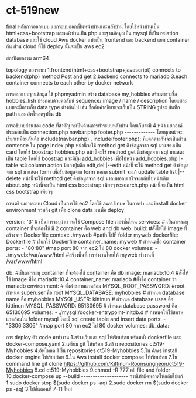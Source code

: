 # ct-519new
final
หลักการออกแบบ
แยกระบบออกเป็นหน้าบ้านและหลังบ้าน โดยใช้หน้าบ้านเป็น html+css+bootstrap และหลังบ้านเป็น php และฐานข้อมูลเป็น mysql ที่เป็น relation database และใช้ cloud Aws docker แบ่งเป็น frontend และ backend แยก container กัน ส่วน cloud ที่ใช้ deploy นั้นจะเป็น aws ec2

สถาปัตยกรรม
arm64

topology ของระบบ
1.frontend(html+css+bootstrap+javascript) connects to backend(php) method Post and get 2.backend connects to mariadb 3.each container connects to each other by docker network

การออกแบบฐานข้อมูล
ใช้ phpmyadmin สร้าง database my_hobbies สร้างตารางชื่อ hobbies_lish ประกอบด้วยคอลัมน์  sequence/ image / name / description โดยแต่ละแบบจะมีการเก็บ data type ต่างกันไป เช่น ชื่อกับคำอธิบายจะเก็บเป็น STRING รูปจะ บันทึก path และ อัพโหลดรูปขึ้น db

การอธิบายส่วนของ code ที่สำคัญ
จะเป็นด้านการทำระบบหลังบ้าน
โดยเว็บจะมี 4 หน้า แยกองค์ประกอบเป็น
connection.php
navbar.php
footer.php
------------- โดยทุกหน้าจะเรียกเหมือนกันคือ include(navbar.php) , include(footer.php); ที่แตกต่างกันจะเป็นส่วน contence ใน page
index.php หน้านี้จะใช้ method get ดึงข้อมูลจาก sql มาแสดงเป็น card โดยใช้ boostrap
hobbies.php หน้านี้จะใช้ method get ดึงข้อมูลจาก sql มาแสดงเป็น table โดยใช้ boostrap และมีปุ่ม add_hobbies เพื่อไปหน้า add_hobbies.php
|- table จะมี column action มีสองปุ่มคือ edit,del
|--edit หน้านี้จะใช้ method get ดึงข้อมูลจาก sql มาแสดง form เพื่อรับข้อมูลจาก form พอกด submit จะแก้ update table list
|--delete หน้านี้จะใช้ method get ดึงข้อมูลจาก sql มาลบพอลบเสร็จจะกลับไปหน้าเดิม
about.php หน้านี้จะเป็น html css bootstrap เพียวๆ
research.php หน้านี้จะเป็น html css bootstrap เพียวๆ

การเตรียมการระบบ Cloud
เป็นการใช้ ec2 โดยใช้ aws linux ในการทำ และ install docker environment รวมถึง git เพืื่อ clone data มาเพื่อ deploy

version: '3' # เป็นการระบุว่าเราจะใช้ Compose file เวอร์ชั่นไหน services: # เป็นการระบุ container ที่จะต้องใช้ มี 2 container คือ web and db web: build: #สั่งให้ใช้ image ที่สร้างจาก Dockerfile context: ./myweb #path ไปที่ folder myweb dockerfile: Dockerfile # เรียกใช้ Dockerfile container_name: myweb # กำหนดชื่อ container ports: - "80:80" #map port 80 จาก ec2 ไป 80 docker volumes: - ./myweb:/var/www/html #สร้างพื้นที่การทำงานโดยให้ myweb ทำงานที่ /var/www/html

db: #เป็นการระบุ container ที่จะต้องใช้ container คือ db image: mariadb:10.4 #สั่งให้ใช้ image ที่ชื่อ mariadb:10.4 container_name: mariadb #ตั้งชื่อ container ว่า mariadb environment: # ตั้งค่าสภาพแวดล้อม MYSQL_ROOT_PASSWORD: #root กำหนด superuser คือ root MYSQL_DATABASE: myhobbies # กำหนด database name คือ myhobbies MYSQL_USER: kittinun # กำหนด database uses คือ kittinun MYSQL_PASSWORD: 65130695 # กำหนด database password คือ 65130695 volumes: - ./mysql:/docker-entrypoint-initdb.d # กำหนดให้ใช้สภาพแวดล้อมใน folder mysql โดยมี sql create table and insert data ports: - "3306:3306" #map port 80 จาก ec2 ไป 80 docker volumes: db_data:

การ deploy ตัว code มาทำงาน
1.สร้างเว็บและ sql ให้เรียบร้อย พร้อมทั้ง dockerfile และ docker-compose.yaml
2.เตรียม git ให้พร้อม
3.สร้าง repositories ct519-Myhobbies
4.อัพโหลด 1 ขึ้น repositories ct519-Myhobbies
5.ใน Aws install docker engine ให้เรียบร้อย
6.ใน Aws install docker compose ให้เรียบร้อย
7.ใน command line git clone https://github.com/Kittinun-Roonsungneon/ct519-Myhobbies
8.cd ct519-Myhobbies
9.chmod -R 777 all file and folder
10.docker-compose up --build
-------------------- กรณีทำผิดพลาดให้กลับไปแก้
1.sudo docker stop $(sudo docker ps -aq)
2.sudo docker rm $(sudo docker ps -aq)
3.ไปขั้นตอนที่ 7-11 ใหม่
